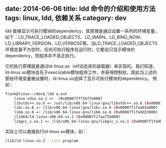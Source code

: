 date: 2014-06-06
title: ldd 命令的介绍和使用方法
tags: linux, ldd, 依赖关系
category: dev
------------
ldd 能够显示可执行模块的dependency，其原理是通过设置一系列的环境变量，如下：LD_TRACE_LOADED_OBJECTS、LD_WARN、LD_BIND_NOW、LD_LIBRARY_VERSION、LD_VERBOSE等。当LD_TRACE_LOADED_OBJECTS环境变量不为空时，任何可执行程序在运行时，它都会只显示模块的dependency，而程序并不真正执行。

它的执行原理就是通过ld-linux.so（elf动态库的装载器）来实现的。我们知道，ld-linux.so模块会先于executable模块程序工作，并获得控制权，因此当上述的那些环境变量被设置时，ld-linux.so选择了显示可执行模块的dependency。
例如：
```bash
frank@linux:~/dev$ ldd a.out
	linux-vdso.so.1 =>  (0x00007fff3bffe000)
	libstdc++.so.6 => /usr/lib/x86_64-linux-gnu/libstdc++.so.6 (0x00007f1faa400000)
	libc.so.6 => /lib/x86_64-linux-gnu/libc.so.6 (0x00007f1faa03a000)
	libm.so.6 => /lib/x86_64-linux-gnu/libm.so.6 (0x00007f1fa9d33000)
	/lib64/ld-linux-x86-64.so.2 (0x00007f1faa72b000)
	libgcc_s.so.1 => /lib/x86_64-linux-gnu/libgcc_s.so.1 (0x00007f1fa9b1d000)
```

实际上可以直接执行ld-linux.so模块，如：
```bash
/lib/ld-linux.so.2 --list program
```
